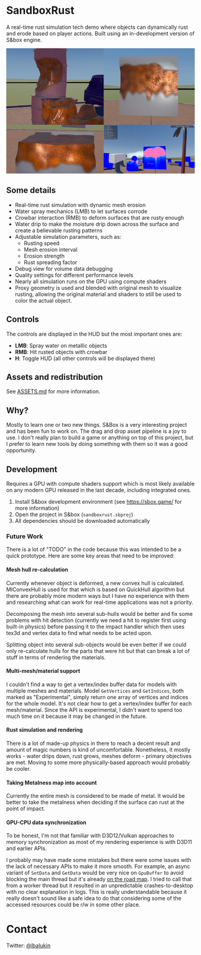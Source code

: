 # SandboxRust

A real-time rust simulation tech demo where objects can dynamically rust and erode based on player actions. Built using an in-development version of S&box engine.

![GIF placeholder](media/multi_image.jpg)

## Some details

- Real-time rust simulation with dynamic mesh erosion
- Water spray mechanics (LMB) to let surfaces corrode
- Crowbar interaction (RMB) to deform surfaces that are rusty enough
- Water drip to make the moisture drip down across the surface and create a believable rusting patterns
- Adjustable simulation parameters, such as:
  - Rusting speed
  - Mesh erosion interval
  - Erosion strength
  - Rust spreading factor
- Debug view for volume data debugging
- Quality settings for different performance levels
- Nearly all simulation runs on the GPU using compute shaders
- Proxy geometry is used and blended with original mesh to visualize rusting, allowing the original material and shaders to still be used to color the actual object.

## Controls

The controls are displayed in the HUD but the most important ones are:
- **LMB**: Spray water on metallic objects
- **RMB**: Hit rusted objects with crowbar
- **H**: Toggle HUD (all other controls will be displayed there)

## Assets and redistribution

See [ASSETS.md](ASSETS.md) for more information.

## Why?

Mostly to learn one or two new things. S&Box is a very interesting project and has been fun to work on. The drag and drop asset pipeline is a joy to use. I don't really plan to build a game or anything on top of this project, but I prefer to learn new tools by doing something with them so it was a good opportunity.

## Development

Requires a GPU with compute shaders support which is most likely available on any modern GPU released in the last decade, including integrated ones.

1. Install S&box development environment (see https://sbox.game/ for more information)
2. Open the project in S&box (`sandboxrust.sbproj`)
3. All dependencies should be downloaded automatically

### Future Work 

There is a lot of "TODO" in the code because this was intended to be a quick prototype. Here are some key areas that need to be improved:

#### Mesh hull re-calculation

Currently whenever object is deformed, a new convex hull is calculated. MIConvexHull is used for that which is based on QuickHull algorithm but there are probably more modern ways but I have no experience with them and researching what can work for real-time applications was not a priority.

Decomposing the mesh into several sub-hulls would be better and fix some problems with hit detection (currently we need a hit to register first using built-in physics) before passing it to the impact handler which then uses tex3d and vertex data to find what needs to be acted upon.

Splitting object into several sub-objects would be even better if we could only re-calculate hulls for the parts that were hit but that can break a lot of stuff in terms of rendering the materials.

#### Multi-mesh/material support

I couldn't find a way to get a vertex/index buffer data for models with multiple meshes and materials. Model `GetVertices` and `GetIndices`, both marked as "Experimental", simply return one array of vertices and indices for the whole model. It's not clear how to get a vertex/index buffer for each mesh/material. Since the API is experimental, I didn't want to spend too much time on it because it may be changed in the future.

#### Rust simulation and rendering

There is a lot of made-up physics in there to reach a decent result and amount of magic numbers is kind of uncomfortable. Nonetheless, it mostly works - water drips down, rust grows, meshes deform - primary objectives are met. Moving to some more physically-based approach would probably be cooler.

#### Taking Metalness map into account

Currently the entire mesh is considered to be made of metal. It would be better to take the metalness when deciding if the surface can rust at the point of impact.

#### GPU-CPU data synchronization

To be honest, I'm not that familiar with D3D12/Vulkan approaches to memory synchronization as most of my rendering experience is with D3D11 and earlier APIs.

I probably may have made some mistakes but there were some issues with the lack of necessary APIs to make it more smooth. For example, an async variant of `SetData` and `GetData` would be very nice on `GpuBuffer` to avoid blocking the main thread but it's already [on the road map](https://github.com/Facepunch/sbox-issues/issues/7270). I tried to call that from a worker thread but it resulted in an unpredictable crashes-to-desktop with no clear explanation in logs. This is really understandable because it really doesn't sound like a safe idea to do that considering some of the accessed resources could be r/w in some other place.

# Contact

Twitter: [@lbalukin](https://x.com/lbalukin)
